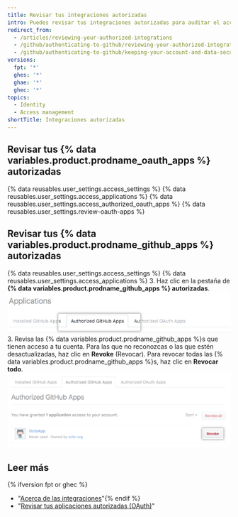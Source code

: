 ```yaml
---
title: Revisar tus integraciones autorizadas
intro: Puedes revisar tus integraciones autorizadas para auditar el acceso que cada integración tiene a tu cuenta y a tus datos.
redirect_from:
  - /articles/reviewing-your-authorized-integrations
  - /github/authenticating-to-github/reviewing-your-authorized-integrations
  - /github/authenticating-to-github/keeping-your-account-and-data-secure/reviewing-your-authorized-integrations
versions:
  fpt: '*'
  ghes: '*'
  ghae: '*'
  ghec: '*'
topics:
  - Identity
  - Access management
shortTitle: Integraciones autorizadas
---
```


## Revisar tus {% data variables.product.prodname_oauth_apps %} autorizadas

{% data reusables.user_settings.access_settings %}
{% data reusables.user_settings.access_applications %}
{% data reusables.user_settings.access_authorized_oauth_apps %}
{% data reusables.user_settings.review-oauth-apps %}

## Revisar tus {% data variables.product.prodname_github_apps %} autorizadas

{% data reusables.user_settings.access_settings %}
{% data reusables.user_settings.access_applications %}
3. Haz clic en la pestaña de **{% data variables.product.prodname_github_apps %} autorizadas**. ![Pestaña de {% data variables.product.prodname_github_apps %} autorizadas](/assets/images/help/settings/settings-authorized-github-apps-tab.png)
3. Revisa las {% data variables.product.prodname_github_apps %}s que tienen acceso a tu cuenta. Para las que no reconozcas o las que estén desactualizadas, haz clic en **Revoke** (Revocar). Para revocar todas las {% data variables.product.prodname_github_apps %}s, haz clic en **Revocar todo**. ![Lista de {% data variables.product.prodname_github_app %} autorizadas](/assets/images/help/settings/revoke-github-app.png)

## Leer más
{% ifversion fpt or ghec %}
- "[Acerca de las integraciones](/articles/about-integrations)"{% endif %}
- "[Revisar tus aplicaciones autorizadas (OAuth)](/articles/reviewing-your-authorized-applications-oauth)"
